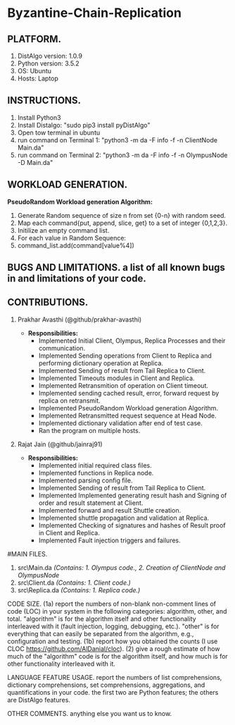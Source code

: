 # Byzantine-Chain-Replication


## PLATFORM. 
1. DistAlgo version: 1.0.9
2. Python version: 3.5.2
3. OS: Ubuntu
4. Hosts: Laptop


## INSTRUCTIONS.
1. Install Python3
2. Install Distalgo: "sudo pip3 install pyDistAlgo"
3. Open tow terminal in ubuntu
4. run command on Terminal 1: "python3 -m da -F info -f -n ClientNode Main.da"
5. run command on Terminal 2: "python3 -m da -F info -f -n OlympusNode -D Main.da"


## WORKLOAD GENERATION.
**PseudoRandom Workload generation Algorithm:**

1. Generate Random sequence of size n from set {0-n} with random seed.
2. Map each command{put, append, slice, get} to a set of integer {0,1,2,3}.
3. Initilize an empty command list.
3. For each value in Random Sequence:
4. 	command_list.add(command[value%4])


## BUGS AND LIMITATIONS.  a list of all known bugs in and limitations of your code.

## CONTRIBUTIONS.
1. Prakhar Avasthi (@github/prakhar-avasthi)
   - **Responsibilities:**
     - Implemented Initial Client, Olympus, Replica Processes and their communication.
     - Implemented Sending operations from Client to Replica and performing dictionary operation at Replica.
     - Implemented Sending of result from Tail Replica to Client.
     - Implemented Timeouts modules in Client and Replica.
     - Implemented Retransmition of operation on Client timeout.
     - Implemented sending cached result, error, forward request by replica on retransmit.
     - Implemented PseudoRandom Workload generation Algorithm.
     - Implemented Retransmitted request sequence at Head Node.
     - Implemented dictionary validation after end of test case.
     - Ran the program on multiple hosts.

2. Rajat Jain (@github/jainraj91)
   - **Responsibilities:**
     - Implemented initial required class files.
     - Implemented functions in Replica node.
     - Implemented parsing config file.
     - Implemented Sending of result from Tail Replica to Client.
     - Implemented Implemented generating result hash and Signing of order and result statement at Client.
     - Implemented forward and result Shuttle creation.
     - Implemented shuttle propagation and validation at Replica.
     - Implemented Checking of signatures and hashes of Result proof in Client and Replica.
     - Implemented Fault injection triggers and failures.


#MAIN FILES.
1. src\Main.da 		*(Contains: 1. Olympus code., 2. Creation of ClientNode and OlympusNode*
2. src\Client.da	*(Contains: 1. Client code.)*
3. src\Replica.da	*(Contains: 1. Replica code.)*

CODE SIZE.  (1a) report the numbers of non-blank non-comment lines of code (LOC) in your system in the following categories: algorithm, other, and total.  "algorithm" is for the algorithm itself and other functionality interleaved with it (fault injection, logging, debugging, etc.).  "other" is for everything that can easily be separated from the algorithm, e.g., configuration and testing.  (1b) report how you obtained the counts (I use CLOC https://github.com/AlDanial/cloc).  (2) give a rough estimate of how much of the "algorithm" code is for the algorithm itself, and how much is for other functionality interleaved with it.

LANGUAGE FEATURE USAGE. report the numbers of list comprehensions, dictionary comprehensions, set comprehensions, aggregations, and quantifications in your code.  the first two are Python features; the others are DistAlgo features.

OTHER COMMENTS.  anything else you want us to know.
